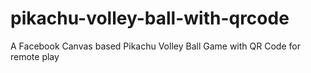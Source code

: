 # pikachu-volley-ball-with-qrcode
A Facebook Canvas based Pikachu Volley Ball Game with QR Code for remote play
